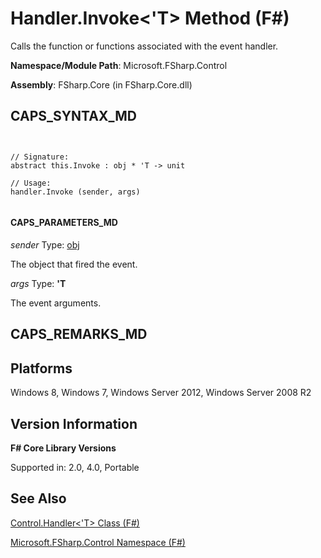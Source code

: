 # Handler.Invoke<'T> Method (F#)

Calls the function or functions associated with the event handler.

**Namespace/Module Path**: Microsoft.FSharp.Control

**Assembly**: FSharp.Core (in FSharp.Core.dll)


## CAPS_SYNTAX_MD



```


// Signature:
abstract this.Invoke : obj * 'T -> unit

// Usage:
handler.Invoke (sender, args)


```



#### CAPS_PARAMETERS_MD
*sender*
Type: [obj](http://msdn.microsoft.com/en-us/library/dcf2430f-702b-40e5-a0a1-97518bf137f7)


The object that fired the event.


*args*
Type: **'T**


The event arguments.




## CAPS_REMARKS_MD

## Platforms
Windows 8, Windows 7, Windows Server 2012, Windows Server 2008 R2


## Version Information
**F# Core Library Versions**

Supported in: 2.0, 4.0, Portable




## See Also
[Control.Handler&#60;'T&#62; Class &#40;F&#35;&#41;](Control.Handler+%27T+Class+%28F%23%29.md)

[Microsoft.FSharp.Control Namespace &#40;F&#35;&#41;](Microsoft.FSharp.Control+Namespace+%28F%23%29.md)

